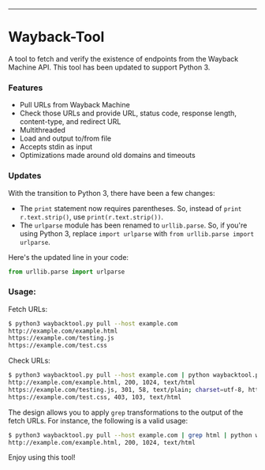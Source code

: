 ---

# Wayback-Tool
A tool to fetch and verify the existence of endpoints from the Wayback Machine API. This tool has been updated to support Python 3.

### Features
* Pull URLs from Wayback Machine
* Check those URLs and provide URL, status code, response length, content-type, and redirect URL 
* Multithreaded
* Load and output to/from file
* Accepts stdin as input
* Optimizations made around old domains and timeouts

### Updates
With the transition to Python 3, there have been a few changes:

* The `print` statement now requires parentheses. So, instead of `print r.text.strip()`, use `print(r.text.strip())`.
* The `urlparse` module has been renamed to `urllib.parse`. So, if you're using Python 3, replace `import urlparse` with `from urllib.parse import urlparse`.

Here's the updated line in your code:

```python
from urllib.parse import urlparse
```

### Usage:
Fetch URLs:
```bash
$ python3 waybacktool.py pull --host example.com  
http://example.com/example.html  
https://example.com/testing.js  
https://example.com/test.css  
```

Check URLs:
```bash
$ python3 waybacktool.py pull --host example.com | python waybacktool.py check 
http://example.com/example.html, 200, 1024, text/html
https://example.com/testing.js, 301, 58, text/plain; charset=utf-8, https://example.com/testing1234.js
https://example.com/test.css, 403, 103, text/html
```

The design allows you to apply `grep` transformations to the output of the fetch URLs. For instance, the following is a valid usage:
```bash
$ python3 waybacktool.py pull --host example.com | grep html | python waybacktool.py check 
http://example.com/example.html, 200, 1024, text/html
```

Enjoy using this tool!